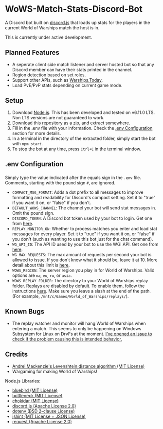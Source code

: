 # WoWS-Match-Stats-Discord-Bot

A Discord bot built on [discord.js](https://discord.js.org/) that loads up stats for the players in the current World of Warships match the host is in.

This is currently under active development.

## Planned Features
* A seperate client side match listener and server hosted bot so that any Discord member can have their stats printed in the channel.
* Region detection based on set roles.
* Support other APIs, such as [Warships.Today](https://warships.today/).
* Load PvE/PvP stats depending on current game mode.

## Setup
1. Download [Node.js](https://nodejs.org/). This has been developed and tested on v6.11.0 LTS. Non LTS versions are not guaranteed to work.
2. Download this repository as a zip, and extract somewhere.
3. Fill in the .env file with your information. Check the [.env Configuration](#env-configuration) section for more details.
4. In a terminal in the directory of the extracted folder, simply start the bot with `npm start`.
5. To stop the bot at any time, press `Ctrl+C` in the terminal window.

## .env Configuration
### <a name="env-configuration"></a>
Simply type the value indicated after the equals sign in the `.env` file.
Comments, starting with the pound sign `#`, are ignored.
* `COMPACT_MSG_FORMAT`: Adds a dot prefix to all messages to improve formatting and readability for Discord's compact setting. Set it to "true" if you want it on, or "false" if you don't.
* `DEFAULT_WOWS_CHANNEL`: The channel your bot will send stat messages in. Omit the pound sign.
* `DISCORD_TOKEN`: A Discord bot token used by your bot to login. Get one from [here](https://discordapp.com/developers/applications/).
* `REPLAY_MONITOR_ON`: Whether to process matches you enter and load stat messages for every player. Set it to "true" if you want it on, or "false" if you don't (such as wanting to use this bot just for the chat command).
* `WG_API_ID`: The API ID used by your bot to use the WGI API. Get one from [here](https://developers.wargaming.net/applications/).
* `WG_MAX_REQUESTS`: The max amount of requests per second your bot is allowed to issue. If you don't know what it should be, leave it at 10. More detail about this limit is [here](https://developers.wargaming.net/documentation/guide/principles/).
* `WOWS_REGION`: The server region you play in for World of Warships. Valid options are `na`, `eu`, `ru`, or `asia`.
* `WOWS_REPLAY_FOLDER`: The directory to your World of Warships replay folder. Replays are disabled by default. To enable them, follow the instructions [here](https://na.wargaming.net/support/kb/articles/517). Make sure you leave a slash at the end of the path. (For example, `/mnt/c/Games/World_of_Warships/replays/`).

## Known Bugs
* The replay watcher and monitor will hang World of Warships when entering a match. This seems to only be happening on Windows Subsystem for Linux on DrvFs at the moment. [I've opened an issue to check if the problem causing this is intended behavior.](https://github.com/Microsoft/BashOnWindows/issues/2300)

## Credits
* [Andrei Mackenzie's Levenshtein distance algorithm (MIT License)](https://gist.github.com/andrei-m/982927)
* Wargaming for making World of Warships!

Node.js Libraries:
* [bluebird (MIT License)](http://bluebirdjs.com/)
* [bottleneck (MIT License)](https://github.com/SGrondin/bottleneck)
* [chokidar (MIT License)](https://github.com/paulmillr/chokidar)
* [discord.js (Apache License 2.0)](https://discord.js.org/)
* [dotenv (BSD 2-clause License)](https://github.com/motdotla/dotenv)
* [jshint (MIT License + JSON License)](https://github.com/jshint/jshint)
* [request (Apache License 2.0)](https://github.com/request/request)
